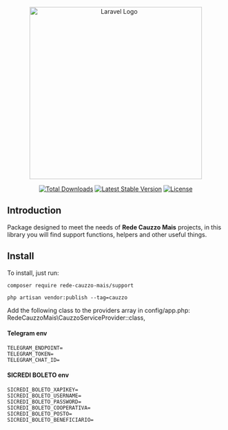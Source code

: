 
<p align="center">
<a href="https://cauzzomais.com.br" target="_blank"><img src="https://user-images.githubusercontent.com/38639869/231880956-dd849790-c4b4-4c57-80b0-66a21ed4748e.svg" width="400" alt="Laravel Logo"></a></p>

<p align="center">
<a href="https://packagist.org/packages/rede-cauzzo-mais/support"><img src="https://img.shields.io/packagist/dt/rede-cauzzo-mais/support" alt="Total Downloads"></a>
<a href="https://packagist.org/packages/rede-cauzzo-mais/support"><img src="https://img.shields.io/packagist/v/rede-cauzzo-mais/support" alt="Latest Stable Version"></a>
<a href="https://packagist.org/packages/rede-cauzzo-mais/support"><img src="https://img.shields.io/packagist/l/rede-cauzzo-mais/support" alt="License"></a>
</p>

## Introduction
Package designed to meet the needs of __Rede Cauzzo Mais__ projects, in this library you will find support functions, helpers and other useful things.

## Install
To install, just run:

    composer require rede-cauzzo-mais/support

    php artisan vendor:publish --tag=cauzzo

Add the following class to the providers array in config/app.php:
RedeCauzzoMais\CauzzoServiceProvider::class,

#### Telegram env
    TELEGRAM_ENDPOINT=
    TELEGRAM_TOKEN=
    TELEGRAM_CHAT_ID=

#### SICREDI BOLETO env
    SICREDI_BOLETO_XAPIKEY=
    SICREDI_BOLETO_USERNAME=
    SICREDI_BOLETO_PASSWORD=
    SICREDI_BOLETO_COOPERATIVA=
    SICREDI_BOLETO_POSTO=
    SICREDI_BOLETO_BENEFICIARIO=

####
